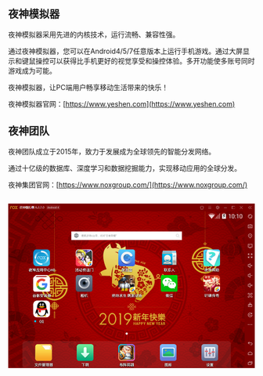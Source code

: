 ## 夜神模拟器

夜神模拟器采用先进的内核技术，运行流畅、兼容性强。

通过夜神模拟器，您可以在Android4/5/7任意版本上运行手机游戏。通过大屏显示和键鼠操控可以获得比手机更好的视觉享受和操控体验。多开功能使多账号同时游戏成为可能。

夜神模拟器，让PC端用户畅享移动生活带来的快乐！

夜神模拟器官网：[https://www.yeshen.com](https://www.yeshen.com)

## 夜神团队

夜神团队成立于2015年，致力于发展成为全球领先的智能分发网络。

通过十亿级的数据库、深度学习和数据挖掘能力，实现移动应用的全球分发。

夜神集团官网：[https://www.noxgroup.com/](https://www.noxgroup.com/)

## ![](/assets/2.png)



